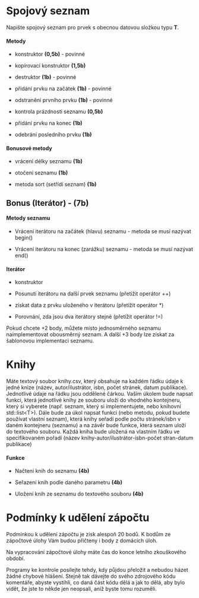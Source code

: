 Spojový seznam 
==============

Napište spojový seznam pro prvek s obecnou datovou složkou typu <b>T</b>.

#### Metody

-   konstruktor <b>(0,5b)</b> - povinné

-   kopírovací konstruktor <b>(1,5b)</b>

-   destruktor <b>(1b)</b> - povinné

-   přidání prvku na začátek <b>(1b)</b> - povinné

-   odstranění prvního prvku <b>(1b)</b> - povinné

-   kontrola prázdnosti seznamu <b>(0,5b)</b>

-   přidání prvku na konec <b>(1b)</b>

-   odebrání posledního prvku <b>(1b)</b>

#### Bonusové metody

-   vrácení délky seznamu <b>(1b)</b>

-   otočení seznamu <b>(1b)</b>

-   metoda sort (setřídí seznam) <b>(1b)</b>

Bonus (Iterátor) - (7b)
----------------

#### Metody seznamu

-   Vrácení iterátoru na začátek (hlavu) seznamu - metoda se musí nazývat begin() 

-   Vrácení iterátoru na konec (zarážku) seznamu - metoda se musí nazývat end()

#### Iterátor

-   konstruktor 

-   Posunutí iterátoru na další prvek seznamu (přetížit operátor
    ++) 

-   získat data z prvku uloženého v iterátoru (přetížit operátor
    \*) 
    
-   Porovnání, zda jsou dva iterátory stejné (přetížit operátor !=) 

Pokud chcete +2 body, můžete místo jednosměrného seznamu naimplementovat
obousměrný seznam. A další +3 body lze získat za šablonovou implementaci
seznamu.

Knihy 
=====

Máte textový soubor knihy.csv, který obsahuje na každém řádku údaje k
jedné knize (název, autor/ilustrátor, isbn, počet stránek, datum
publikace). Jednotlivé údaje na řádku jsou oddělené čárkou. Vaším úkolem
bude napsat funkci, která jednotlivé knihy ze souboru uloží do vhodného
kontejneru, který si vyberete (např. seznam, který si implementujete,
nebo knihovní std::list\<T\>). Dále bude za úkol napsat funkci (nebo metodu, pokud budete používat vlastní seznam), která
knihy seřadí podle počtu stránek/isbn v daném kontejneru (seznamu) a na
závěr bude funkce, která seznam uloží do textového souboru. Každá kniha
bude uložená na vlastním řádku ve specifikovaném pořadí (název
knihy-autor/ilustrátor-isbn-počet stran-datum publikace)

#### Funkce

-   Načtení knih do seznamu <b>(4b)</b>

-   Seřazení knih podle daného parametru <b>(4b)</b>

-   Uložení knih ze seznamu do textového souboru <b>(4b)</b>

Podmínky k udělení zápočtu 
==========================

Podmínkou k udělení zápočtu je zisk alespoň 20 bodů. K bodům ze
zápočtové úlohy Vám budou přičteny i body z domácích úloh.

Na vypracování zápočtové úlohy máte čas do konce letního zkouškového
období.

Programy ke kontrole posílejte tehdy, kdy půjdou přeložit a nebudou
házet žádné chybové hlášení. Stejně tak dávejte do svého zdrojového kódu
komentáře, abyste vystihli, co daná část kódu dělá a jak to dělá, aby
bylo vidět, že jste to někde jen neopsali, aniž byste tomu rozuměli.

